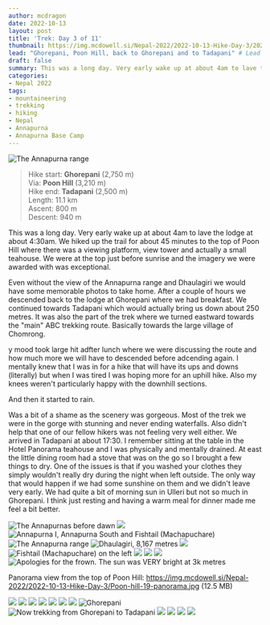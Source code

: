 ```yaml
---
author: mcdragon
date: 2022-10-13
layout: post
title: 'Trek: Day 3 of 11'
thumbnail: https://img.mcdowell.si/Nepal-2022/2022-10-13-Hike-Day-3/2022-10-13-Hike-Day-3_680x680.jpg
lead: "Ghorepani, Poon Hill, back to Ghorepani and to Tadapani" # Lead text
draft: false
summary: This was a long day. Very early wake up at about 4am to lave the lodge at about 4:30am. We hiked up the trail for about 45 minutes to the top of Poon Hill where there was a viewing platform, view tower and actually a small teahouse. We were at the top just before sunrise and the imagery we were awarded with was exceptional. 
categories:
- Nepal 2022
tags:
- mountaineering
- trekking
- hiking
- Nepal
- Annapurna
- Annapurna Base Camp
---
```

![The Annapurna range](https://img.mcdowell.si/Nepal-2022/2022-10-13-Hike-Day-3/Poon-hill-4.jpg "Annapurna I (8,091 m), Annapurna South (7,219 m) and Hiunchuli (6,441 m)")

>Hike start: **Ghorepani** (2,750 m)  
>Via: **Poon Hill** (3,210 m)  
>Hike end: **Tadapani** (2,500 m)  
>Length: 11.1 km  
>Ascent: 800 m  
>Descent: 940 m  

This was a long day. Very early wake up at about 4am to lave the lodge at about 4:30am. We hiked up the trail for about 45 minutes to the top of Poon Hill where there was a viewing platform, view tower and actually a small teahouse. We were at the top just before sunrise and the imagery we were awarded with was exceptional. 

Even without the view of the Annapurna range and Dhaulagiri we would have some memorable photos to take home. After a couple of hours we descended back to the lodge at Ghorepani where we had breakfast. We continued towards Tadapani which would actually bring us down about 250 metres. It was also the part of the trek where we turned eastward towards the "main" ABC trekking route. Basically towards the large village of Chomrong. 

y mood took large hit adfter lunch where we were discussing the route and how much more we will have to descended before adcending again. I mentally knew that I was in for a hike that will have its ups and downs (literally) but when I was tired I was hoping more for an uphill hike. Also my knees weren't particularly happy with the downhill sections.  

And then it started to rain.  

Was a bit of a shame as the scenery was gorgeous. Most of the trek we were in the gorge with stunning and never ending waterfalls. Also didn't help that one of our fellow hikers was not feeling very well either. 
We arrived in Tadapani at about 17:30. I remember sitting at the table in the Hotel Panorama teahouse and I was physically and mentally drained. At east the little dining room had a stove that was on the go so I brought a few things to dry. One of the issues is that if you washed your clothes they simply wouldn't really dry during the night when left outside. The only way that would happen if we had some sunshine on them and we didn't leave very early. We had quite a bit of morning sun in Ulleri but not so much in Ghorepani.
I think just resting and having a warm meal for dinner made me feel a bit better. 

![The Annapurnas before dawn](https://img.mcdowell.si/Nepal-2022/2022-10-13-Hike-Day-3/Poon-hill-1.jpg "The Annapurnas before dawn")
![](https://img.mcdowell.si/Nepal-2022/2022-10-13-Hike-Day-3/Poon-hill-2.jpg "")
![Annapurna I, Annapurna South and Fishtail (Machapuchare)](https://img.mcdowell.si/Nepal-2022/2022-10-13-Hike-Day-3/Poon-hill-3.jpg "Annapurna I, Annapurna South and Fishtail (Machapuchare)")
![The Annapurna range](https://img.mcdowell.si/Nepal-2022/2022-10-13-Hike-Day-3/Poon-hill-4.jpg "Annapurna I (8,091 m), Annapurna South (7,219 m) and Hiunchuli (6,441 m)")
![Dhaulagiri, 8,167 metres](https://img.mcdowell.si/Nepal-2022/2022-10-13-Hike-Day-3/Poon-hill-5.jpg "Dhaulagiri, 8,167 metres")
![](https://img.mcdowell.si/Nepal-2022/2022-10-13-Hike-Day-3/Poon-hill-6.jpg "")
![Fishtail (Machapuchare) on the left](https://img.mcdowell.si/Nepal-2022/2022-10-13-Hike-Day-3/Poon-hill-8.jpg "Fishtail (Machapuchare) on the left")
![](https://img.mcdowell.si/Nepal-2022/2022-10-13-Hike-Day-3/Poon-hill-9.jpg "")
![](https://img.mcdowell.si/Nepal-2022/2022-10-13-Hike-Day-3/Poon-hill-10.jpg "")
![](https://img.mcdowell.si/Nepal-2022/2022-10-13-Hike-Day-3/Poon-hill-11.jpg "")
![Apologies for the frown. The sun was VERY bright at 3k metres](https://img.mcdowell.si/Nepal-2022/2022-10-13-Hike-Day-3/Poon-hill-13.jpg "Apologies for the frown. The sun was VERY bright at 3k metres")

Panorama view from the top of Poon Hill: https://img.mcdowell.si/Nepal-2022/2022-10-13-Hike-Day-3/Poon-hill-19-panorama.jpg (12.5 MB)

![](https://img.mcdowell.si/Nepal-2022/2022-10-13-Hike-Day-3/Poon-hill-14.jpg "")
![](https://img.mcdowell.si/Nepal-2022/2022-10-13-Hike-Day-3/Poon-hill-15.jpg "")
![](https://img.mcdowell.si/Nepal-2022/2022-10-13-Hike-Day-3/Poon-hill-16.jpg "")
![](https://img.mcdowell.si/Nepal-2022/2022-10-13-Hike-Day-3/Poon-hill-17.jpg "")
![](https://img.mcdowell.si/Nepal-2022/2022-10-13-Hike-Day-3/Poon-hill-18.jpg "")
![](https://img.mcdowell.si/Nepal-2022/2022-10-13-Hike-Day-3/Poon-hill-20.jpg "")
![](https://img.mcdowell.si/Nepal-2022/2022-10-13-Hike-Day-3/Poon-hill-21.jpg "")
![Ghorepani](https://img.mcdowell.si/Nepal-2022/2022-10-13-Hike-Day-3/Poon-hill-22.jpg "Back in Ghorepani. You can see Poon hill on the left")
![](https://img.mcdowell.si/Nepal-2022/2022-10-13-Hike-Day-3/Poon-hill-23.jpg "Now trekking from Ghorepani to Tadapani")
![](https://img.mcdowell.si/Nepal-2022/2022-10-13-Hike-Day-3/Poon-hill-24.jpg "")
![](https://img.mcdowell.si/Nepal-2022/2022-10-13-Hike-Day-3/Poon-hill-25.jpg "")
![](https://img.mcdowell.si/Nepal-2022/2022-10-13-Hike-Day-3/Himalayan-landscape-1.jpg "")
![](https://img.mcdowell.si/Nepal-2022/2022-10-13-Hike-Day-3/Himalayan-landscape-2.jpg "")